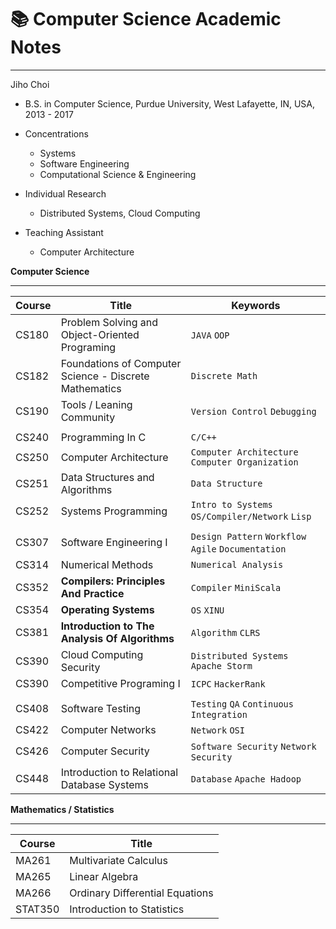 # 📚 Computer Science Academic Notes

---

Jiho Choi

- B.S. in Computer Science, Purdue University, West Lafayette, IN, USA, 2013 - 2017

- Concentrations
  - Systems
  - Software Engineering
  - Computational Science & Engineering

- Individual Research
  - Distributed Systems, Cloud Computing

- Teaching Assistant
  - Computer Architecture


**Computer Science**

----------
| Course | Title                                                  | Keywords                                            |
| ------ | ------------------------------------------------------ | --------------------------------------------------- |
| CS180  | Problem Solving and Object-Oriented Programing         | `JAVA` `OOP`                                        |
| CS182  | Foundations of Computer Science - Discrete Mathematics | `Discrete Math`                                     |
| CS190  | Tools / Leaning Community                              | `Version Control` `Debugging`                       |
|        |                                                        |                                                     |
| CS240  | Programming In C                                       | `C/C++`                                             |
| CS250  | Computer Architecture                                  | `Computer Architecture` `Computer Organization`     |
| CS251  | Data Structures and Algorithms                         | `Data Structure`                                    |
| CS252  | Systems Programming                                    | `Intro to Systems` `OS/Compiler/Network` `Lisp`     |
|        |                                                        |                                                     |
| CS307  | Software Engineering I                                 | `Design Pattern` `Workflow` `Agile` `Documentation` |
| CS314  | Numerical Methods                                      | `Numerical Analysis`                                |
| CS352  | **Compilers: Principles And Practice**                 | `Compiler` `MiniScala`                              |
| CS354  | **Operating Systems**                                  | `OS` `XINU`                                         |
| CS381  | **Introduction to The Analysis Of Algorithms**         | `Algorithm` `CLRS`                                  |
| CS390  | Cloud Computing Security                               | `Distributed Systems` `Apache Storm`                |
| CS390  | Competitive Programing I                               | `ICPC` `HackerRank`                                 |
|        |                                                        |                                                     |
| CS408  | Software Testing                                       | `Testing` `QA` `Continuous Integration`             |
| CS422  | Computer Networks                                      | `Network` `OSI`                                     |
| CS426  | Computer Security                                      | `Software Security` `Network Security`              |
| CS448  | Introduction to Relational Database Systems            | `Database` `Apache Hadoop`                          |



**Mathematics / Statistics**

----------
| Course  | Title                           |
| ------- | ------------------------------- |
| MA261   | Multivariate Calculus           |
| MA265   | Linear Algebra                  |
| MA266   | Ordinary Differential Equations |
| STAT350 | Introduction to Statistics      |
